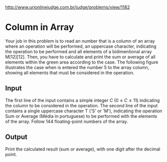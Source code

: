 http://www.urionlinejudge.com.br/judge/problems/view/1182

# Column in Array

Your job in this problem is to read an number that is a column of an array
where an operation will be performed, an uppercase character, indicating the
operation to be performed and all elements of a bidimentional array M[12][12].
Then, you have to calculate and print the sum or average of all elements
within the green area according to the case. The following figure illustrates
the case when is entered the number 5 to the array column, showing all
elements that must be considered in the operation.

## Input

The first line of the input contains a simple integer $C$ ($0 \leq C \leq 11$)
indicating the column to be considered in the operation. The second line of
the input contains a single uppercase character T ('S' or 'M'), indicating the
operation Sum or Average (Média in portuguese) to be performed with the
elements of the array. Follow 144 floating-point numbers of the array.

## Output

Print the calculated result (sum or average), with one digit after the decimal
point.
